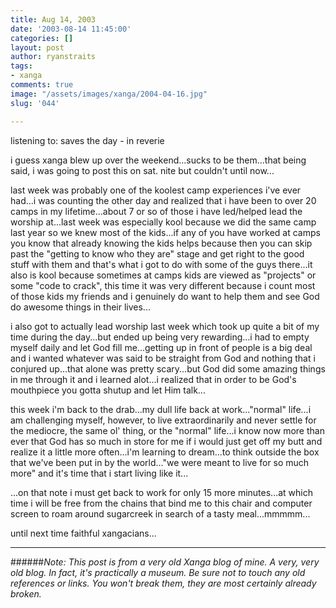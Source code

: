 ```yaml
---
title: Aug 14, 2003
date: '2003-08-14 11:45:00'
categories: []
layout: post
author: ryanstraits
tags:
- xanga
comments: true
image: "/assets/images/xanga/2004-04-16.jpg"
slug: '044'

---
```

listening to: saves the day - in reverie

i guess xanga blew up over the weekend...sucks to be them...that being said, i was going to post this on sat. nite but couldn't until now...

<!-- break -->

last week was probably one of the koolest camp experiences i've ever had...i was counting the other day and realized that i have been to over 20 camps in my lifetime...about 7 or so of those i have led/helped lead the worship at...last week was especially kool because we did the same camp last year so we knew most of the kids...if any of you have worked at camps you know that already knowing the kids helps because then you can skip past the "getting to know who they are" stage and get right to the good stuff with them and that's what i got to do with some of the guys there...it also is kool because sometimes at camps kids are viewed as "projects" or some "code to crack", this time it was very different because i count most of those kids my friends and i genuinely do want to help them and see God do awesome things in their lives...

i also got to actually lead worship last week which took up quite a bit of my time during the day...but ended up being very rewarding...i had to empty myself daily and let God fill me...getting up in front of people is a big deal and i wanted whatever was said to be straight from God and nothing that i conjured up...that alone was pretty scary...but God did some amazing things in me through it and i learned alot...i realized that in order to be God's mouthpiece you gotta shutup and let Him talk...

this week i'm back to the drab...my dull life back at work..."normal" life...i am challenging myself, however, to live extraordinarily and never settle for the mediocre, the same ol' thing, or the "normal" life...i know now more than ever that God has so much in store for me if i would just get off my butt and realize it a little more often...i'm learning to dream...to think outside the box that we've been put in by the world..."we were meant to live for so much more" and it's time that i start living like it...

...on that note i must get back to work for only 15 more minutes...at which time i will be free from the chains that bind me to this chair and computer screen to roam around sugarcreek in search of a tasty meal...mmmmm...

until next time faithful xangacians...

---

######*Note: This post is from a very old Xanga blog of mine. A very, very old blog. In fact, it's practically a museum. Be sure not to touch any old references or links. You won't break them, they are most certainly already broken.*